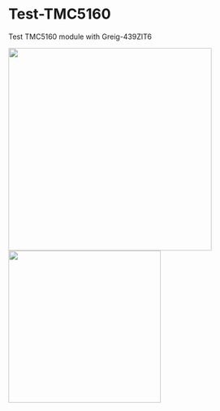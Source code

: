 # Test-TMC5160
Test TMC5160 module with Greig-439ZIT6

<img src="https://user-images.githubusercontent.com/29155564/100048562-73d0de00-2e58-11eb-9293-cc44cecc7f6e.png" width="400">
<img src="https://user-images.githubusercontent.com/29155564/100048567-75020b00-2e58-11eb-973d-daf41b9e2fb4.png" width="300">

